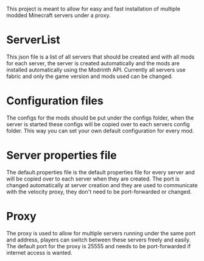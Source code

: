 This project is meant to allow for easy and fast installation of multiple modded Minecraft servers under a proxy. 

# ServerList
This json file is a list of all servers that should be created and with all mods for each server, the server is created automatically and the mods are installed automatically using the Modrinth API.
Currently all servers use fabric and only the game version and mods used can be changed.

# Configuration files
The configs for the mods should be put under the configs folder, when the server is started these configs will be copied over to each servers config folder. This way you can set your own default configuration for every mod.

# Server properties file
The default.properties file is the default properties file for every server and will be copied over to each server when they are created.
The port is changed automatically at server creation and they are used to communicate with the velocity proxy, they don't need to be port-forwarded or changed.


# Proxy
The proxy is used to allow for multiple servers running under the same port and address, players can switch between these servers freely and easily. The default port for the proxy is 25555 and needs to be port-forwarded if internet access is wanted.